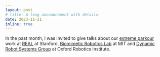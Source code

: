 ```yaml
---
layout: post
# title: A long announcement with details
date: 2023-11-21
inline: true
---
```


In the past month, I was invited to give talks about our <a href="https://extreme-parkour.github.io/">extreme parkour</a> work at <a href="https://real.stanford.edu/">REAL</a> at Stanford, <a href="https://biomimetics.mit.edu/">Biomimetic Robotics Lab</a> at MIT and <a href="https://ori.ox.ac.uk/labs/drs/">Dynamic Robot Systems Group</a> at Oxford Robotics Institute.

<!-- I am invited to give a talk at <a href="https://real.stanford.edu/">Robotics and Embodied Artificial Intelligence Lab</a> at Stanford about <a href="https://extreme-parkour.github.io/">Extreme Parkour with Legged Robots</a>. Here is our <a href="https://drive.google.com/file/d/1BIh2QjejtCoaxpqV63qVtmIpFY-nWVCo/view?usp=share_link">slide</a>! -->

<!-- ***

Jean shorts raw denim Vice normcore, art party High Life PBR skateboard stumptown vinyl kitsch. Four loko meh 8-bit, tousled banh mi tilde forage Schlitz dreamcatcher twee 3 wolf moon. Chambray asymmetrical paleo salvia, sartorial umami four loko master cleanse drinking vinegar brunch. <a href="https://www.pinterest.com">Pinterest</a> DIY authentic Schlitz, hoodie Intelligentsia butcher trust fund brunch shabby chic Kickstarter forage flexitarian. Direct trade <a href="https://en.wikipedia.org/wiki/Cold-pressed_juice">cold-pressed</a> meggings stumptown plaid, pop-up taxidermy. Hoodie XOXO fingerstache scenester Echo Park. Plaid ugh Wes Anderson, freegan pug selvage fanny pack leggings pickled food truck DIY irony Banksy.

#### Hipster list
<ul>
    <li>brunch</li>
    <li>fixie</li>
    <li>raybans</li>
    <li>messenger bag</li>
</ul>

Hoodie Thundercats retro, tote bag 8-bit Godard craft beer gastropub. Truffaut Tumblr taxidermy, raw denim Kickstarter sartorial dreamcatcher. Quinoa chambray slow-carb salvia readymade, bicycle rights 90's yr typewriter selfies letterpress cardigan vegan.

***

Pug heirloom High Life vinyl swag, single-origin coffee four dollar toast taxidermy reprehenderit fap distillery master cleanse locavore. Est anim sapiente leggings Brooklyn ea. Thundercats locavore excepteur veniam eiusmod. Raw denim Truffaut Schlitz, migas sapiente Portland VHS twee Bushwick Marfa typewriter retro id keytar.

> We do not grow absolutely, chronologically. We grow sometimes in one dimension, and not in another, unevenly. We grow partially. We are relative. We are mature in one realm, childish in another.
> —Anais Nin

Fap aliqua qui, scenester pug Echo Park polaroid irony shabby chic ex cardigan church-key Odd Future accusamus. Blog stumptown sartorial squid, gastropub duis aesthetic Truffaut vero. Pinterest tilde twee, odio mumblecore jean shorts lumbersexual. -->
